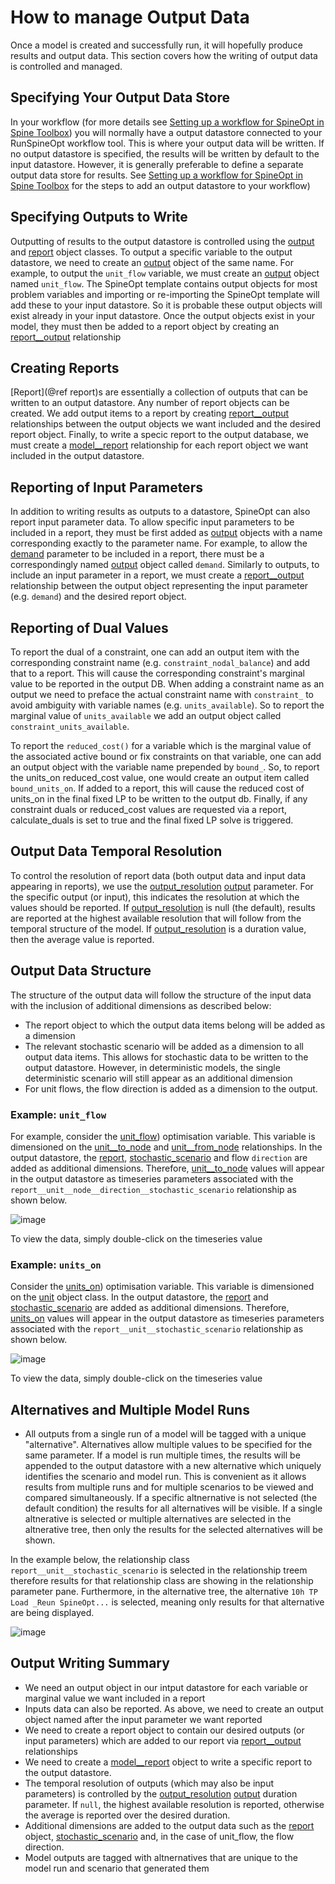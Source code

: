 # How to manage Output Data

Once a model is created and successfully run, it will hopefully produce results and output data. This section covers how the writing of output data is controlled and managed.

## Specifying Your Output Data Store
In your workflow (for more details see [Setting up a workflow for SpineOpt in Spine Toolbox](@ref)) you will normally have a output datastore connected to your RunSpineOpt workflow tool. This is where your output data will be written. If no output datastore is specified, the results will be written by default to the input datastore. However, it is generally preferable to define a separate output data store for results. See [Setting up a workflow for SpineOpt in Spine Toolbox](@ref) for the steps to add an output datastore to your workflow)

## Specifying Outputs to Write
Outputting of results to the output datastore is controlled using the [output](@ref) and [report](@ref) object classes. To output a specific variable to the output datastore, we need to create an [output](@ref) object of the same name. For example, to output the `unit_flow` variable, we must create an [output](@ref) object named `unit_flow`. The SpineOpt template contains output objects for most problem variables and importing or re-importing the SpineOpt template will add these to your input datastore. So it is probable these output objects will exist already in your input datastore. Once the output objects exist in your model, they must then be added to a report object by creating an [report\_\_output](@ref) relationship

## Creating Reports
[Report](@ref report)s are essentially a collection of outputs that can be written to an output datastore. Any number of report objects can be created. We add output items to a report by creating [report\_\_output](@ref) relationships between the output objects we want included and the desired report object. Finally, to write a specic report to the output database, we must create a [model\_\_report](@ref) relationship for each report object we want included in the output datastore.

## Reporting of Input Parameters
In addition to writing results as outputs to a datastore, SpineOpt can also report input parameter data. To allow specific input parameters to be included in a report, they must be first added as [output](@ref) objects with a name corresponding exactly to the parameter name. For example, to allow the [demand](@ref) parameter to be included in a report, there must be a correspondingly named [output](@ref) object called `demand`. Similarly to outputs, to include an input parameter in a report, we must create a [report\_\_output](@ref) relationship between the output object representing the input parameter (e.g. `demand`) and the desired report object.

## Reporting of Dual Values
To report the dual of a constraint, one can add an output item with the corresponding constraint name (e.g. `constraint_nodal_balance`) and add that to a report. This will cause the corresponding constraint's marginal value to be reported in the output DB. When adding a constraint name as an output we need to preface the actual constraint name with `constraint_` to avoid ambiguity with variable names (e.g. `units_available`). So to report the marginal value of `units_available` we add an output object called `constraint_units_available`.

To report the `reduced_cost()` for a variable which is the marginal value of the associated active bound or fix constraints
on that variable, one can add an output object with the variable name prepended by `bound_`. So, to report the units_on reduced_cost value, one would create an output item called `bound_units_on`. If added to a report, this will cause the reduced cost of units_on in the final fixed LP to be written to the output db.
Finally, if any constraint duals or reduced_cost values are requested via a report, calculate_duals is set to true and the final fixed LP solve is triggered.

## Output Data Temporal Resolution
To control the resolution of report data (both output data and input data appearing in reports), we use the [output\_resolution](@ref) [output](@ref) parameter. For the specific output (or input), this indicates the resolution at which the values should be reported. If [output\_resolution](@ref) is null (the default), results are reported at the highest available resolution that will follow from the temporal structure of the model. If [output\_resolution](@ref) is a duration value, then the average value is reported. 

## Output Data Structure
The structure of the output data will follow the structure of the input data with the inclusion of additional dimensions as described below:
 - The report object to which the output data items belong will be added as a dimension
 - The relevant stochastic scenario will be added as a dimension to all output data items. This allows for stochastic data to be written to the output datastore. However, in deterministic models, the single deterministic scenario will still appear as an additional dimension
 - For unit flows, the flow direction is added as a dimension to the output. 

### Example: `unit_flow`
 For example, consider the [unit\_flow](@ref)) optimisation variable. This variable is dimensioned on the [unit\_\_to_node](@ref) and [unit\_\_from_node](@ref) relationships. In the output datastore, the [report](@ref), [stochastic\_scenario](@ref) and flow `direction` are added as additional dimensions. Therefore, [unit\_\_to_node](@ref) values will appear in the output datastore as timeseries parameters associated with the `report__unit__node__direction__stochastic_scenario` relationship as shown below.

![image](https://github.com/Spine-project/SpineOpt.jl/blob/master/docs/src/figs/output_data_unit_flow.png?raw=true)

To view the data, simply double-click on the timeseries value

### Example: `units_on`
 Consider the [units\_on](@ref)) optimisation variable. This variable is dimensioned on the [unit](@ref) object class. In the output datastore, the [report](@ref) and [stochastic\_scenario](@ref) are added as additional dimensions. Therefore, [units\_on](@ref) values will appear in the output datastore as timeseries parameters associated with the `report__unit__stochastic_scenario` relationship as shown below.

![image](https://github.com/Spine-project/SpineOpt.jl/blob/1d158d7f76e0dc4d6952c6f6f95c21c4c0dc803d/docs/src/figs/output_data_units_on.png?raw=true)

To view the data, simply double-click on the timeseries value

## Alternatives and Multiple Model Runs
- All outputs from a single run of a model will be tagged with a unique "alternative". Alternatives allow multiple values to be specified for the same parameter. If a model is run multiple times, the results will be appended to the output datastore with a new alternative which uniquely identifies the scenario and model run. This is convenient as it allows results from multiple runs and for multiple scenarios to be viewed and compared simultaneously. If a specific altnernative is not selected (the default condition) the results for all alternatives will be visible. If a single altnerative is selected or multiple alternatives are selected in the altnerative tree, then only the results for the selected alternatives will be shown. 

In the example below, the relationship class `report__unit__stochastic_scenario` is selected in the relationship treem therefore results for that relationship class are showing in the relationship parameter pane. Furthermore, in the alternative tree, the alternative `10h TP Load _Reun SpineOpt...` is selected, meaning only results for that alternative are being displayed.

![image](https://github.com/Spine-project/SpineOpt.jl/blob/master/docs/src/figs/output_data_altneratives.png?raw=true)

## Output Writing Summary
 - We need an output object in our intput datastore for each variable or marginal value we want included in a report
 - Inputs data can also be reported. As above, we need to create an output object named after the input parameter we want reported 
 - We need to create a report object to contain our desired outputs (or input parameters) which are added to our report via [report\_\_output](@ref) relationships
 - We need to create a [model\_\_report](@ref) object to write a specific report to the output datastore.
 - The temporal resolution of outputs (which may also be input parameters) is controlled by the [output\_resolution](@ref) [output](@ref) duration parameter. If `null`, the highest available resolution is reported, otherwise the average is reported over the desired duration. 
 - Additional dimensions are added to the output data such as the [report](@ref) object, [stochastic\_scenario](@ref) and, in the case of unit_flow, the flow direction. 
 - Model outputs are tagged with altnernatives that are unique to the model run and scenario that generated them
